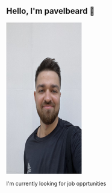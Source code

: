 ## Hello, I'm pavelbeard 👋

<p>
  <img width="200" height="400" style={{objectFit: "contain"}} src="./IMG_2896.jpeg" alt="I am" />
</p>

I'm currently looking for job opprtunities
<!--
**pavelbeard/pavelbeard** is a ✨ _special_ ✨ repository because its `README.md` (this file) appears on your GitHub profile.

Here are some ideas to get you started:

- 🔭 I’m currently working on ...
- 🌱 I’m currently learning ...
- 👯 I’m looking to collaborate on ...
- 🤔 I’m looking for help with ...
- 💬 Ask me about ...
- 📫 How to reach me: ...
- 😄 Pronouns: ...
- ⚡ Fun fact: ...
-->
